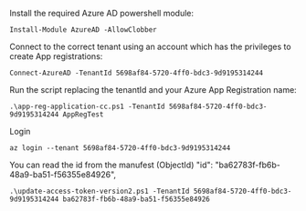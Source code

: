 
Install the required Azure AD powershell module:

```
Install-Module AzureAD -AllowClobber
```

Connect to the correct tenant using an account which has the privileges to create App registrations:

```
Connect-AzureAD -TenantId 5698af84-5720-4ff0-bdc3-9d9195314244
```

Run the script replacing the tenantId and your Azure App Registration name:

```
.\app-reg-application-cc.ps1 -TenantId 5698af84-5720-4ff0-bdc3-9d9195314244 AppRegTest
```

Login 

```
az login --tenant 5698af84-5720-4ff0-bdc3-9d9195314244
```

You can read the id from the manufest (ObjectId) "id": "ba62783f-fb6b-48a9-ba51-f56355e84926",

```
.\update-access-token-version2.ps1 -TenantId 5698af84-5720-4ff0-bdc3-9d9195314244 ba62783f-fb6b-48a9-ba51-f56355e84926
```
